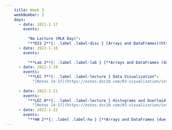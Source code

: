 ```yaml
---
    title: Week 3
    weekNumber: 3
    days:
      - date: 2021-1-17
        events:
          
          "No Lecture (MLK Day)":
          "**DIS 2**{: .label .label-disc } [Arrays and DataFrames](http://datahub.ucsd.edu/user-redirect/git-sync?repo=https://github.com/dsc-courses/dsc10-2022-wi&subPath=discussions/02-arrays_tables/discussion.ipynb) [🎥](https://youtu.be/GGP54gGN6Qk) (Recording Only)":
      - date: 2022-1-18
        events:
          
          "**Lab 2**{: .label .label-lab } [**Arrays and DataFrames (due 1/18)**](http://datahub.ucsd.edu/user-redirect/git-sync?repo=https://github.com/dsc-courses/dsc10-2022-wi&subPath=labs/02-arrays_dataframes/lab.ipynb)":
      - date: 2022-1-19
        events:
          "**LEC 7**{: .label .label-lecture } Data Visualization":
            "[Notes 14-17](https://notes.dsc10.com/03-visualization/intro.html)"
                
      - date: 2022-1-21
        events:
          "**LEC 8**{: .label .label-lecture } Histograms and Overlaid Plots":
            "[Notes 14-17](https://notes.dsc10.com/03-visualization/intro.html)"
      - date: 2022-1-22
        events:
          "**HW 2**{: .label .label-hw } [**Arrays and DataFrames (due 1/22)**](http://datahub.ucsd.edu/user-redirect/git-sync?repo=https://github.com/dsc-courses/dsc10-2022-wi&subPath=homeworks/02-arrays_dataframes/homework.ipynb)":
---
```

